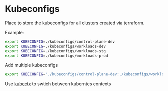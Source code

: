 # Kubeconfigs

Place to store the kubeconfigs for all clusters created via terraform.

Example:

```sh
export KUBECONFIG=./kubeconfigs/control-plane-dev
export KUBECONFIG=./kubeconfigs/workloads-dev
export KUBECONFIG=./kubeconfigs/workloads-stg
export KUBECONFIG=./kubeconfigs/workloads-prod
```

Add multiple kubeconfigs

```sh
export KUBECONFIG="./kubeconfigs/control-plane-dev:./kubeconfigs/workloads-dev:./kubeconfigs/workloads-stg:./kubeconfigs/workloads-prod"
```

Use [kubectx](https://github.com/ahmetb/kubectx) to swtich between kuberntes contexts
